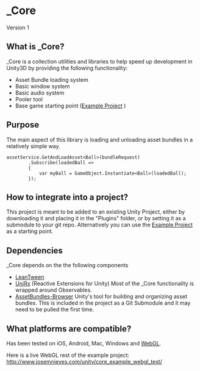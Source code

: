 # _Core
Version 1

What is _Core?
---
_Core is a collection utilities and libraries to help speed up development in Unity3D by providing the following functionality:
* Asset Bundle loading system
* Basic window system
* Basic audio system
* Pooler tool
* Base game starting point ([Example Project](https://github.com/nievesj/unity_core_example) )

Purpose
---
The main aspect of this library is loading and unloading asset bundles in a relatively simple way.

    assetService.GetAndLoadAsset<Ball>(bundleRequest)
			.Subscribe(loadedBall =>
			{
				var myBall = GameObject.Instantiate<Ball>(loadedBall);
			});

How to integrate into a project?
---
This project is meant to be added to an existing Unity Project, either by downloading it and placing it in the "Plugins" folder, or by setting it as a submodule to your git repo. Alternatively you can use the [Example Project](https://github.com/nievesj/unity_core_example) as a starting point. 

Dependencies
---
_Core depends on the the following components
* [LeanTween](https://github.com/dentedpixel/LeanTween)
* [UniRx](https://github.com/neuecc/UniRx) (Reactive Extensions for Unity) Most of the _Core functionality is wrapped around Observables. 
* [AssetBundles-Browser](https://github.com/Unity-Technologies/AssetBundles-Browser) Unity's tool for building and organizing asset bundles. This is included in the project as a Git Submodule and it may need to be pulled the first time. 

What platforms are compatible?
---
Has been tested on iOS, Android, Mac, Windows and [WebGL](http://www.josemnieves.com/unity/core_example_webgl_test/). 

Here is a live WebGL rest of the example project: http://www.josemnieves.com/unity/core_example_webgl_test/



